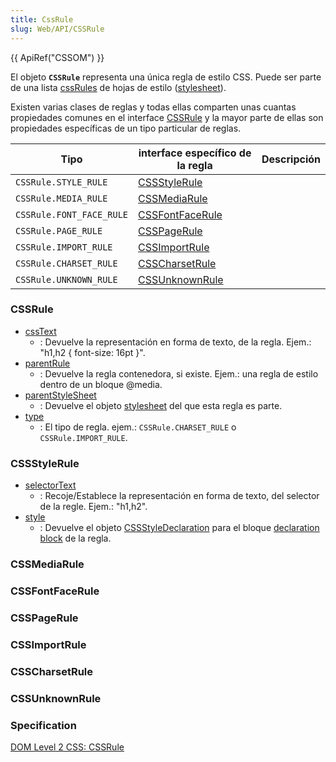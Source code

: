 ```yaml
---
title: CssRule
slug: Web/API/CSSRule
---
```


{{ ApiRef("CSSOM") }}

El objeto **`CSSRule`** representa una única regla de estilo CSS. Puede ser parte de una lista [cssRules](/es/docs/Web/API/CSSStyleSheet/insertRule) de hojas de estilo ([stylesheet](/es/docs/Web/API/StyleSheet)).

Existen varias clases de reglas y todas ellas comparten unas cuantas propiedades comunes en el interface [CSSRule](#cssrule) y la mayor parte de ellas son propiedades específicas de un tipo particular de reglas.

| Tipo                     | interface específico de la regla    | Descripción |
| ------------------------ | ----------------------------------- | ----------- |
| `CSSRule.STYLE_RULE`     | [CSSStyleRule](#cssstylerule)       |             |
| `CSSRule.MEDIA_RULE`     | [CSSMediaRule](#cssmediarule)       |             |
| `CSSRule.FONT_FACE_RULE` | [CSSFontFaceRule](#cssfontfacerule) |             |
| `CSSRule.PAGE_RULE`      | [CSSPageRule](#csspagerule)         |             |
| `CSSRule.IMPORT_RULE`    | [CSSImportRule](#cssimportrule)     |             |
| `CSSRule.CHARSET_RULE`   | [CSSCharsetRule](#csscharsetrule)   |             |
| `CSSRule.UNKNOWN_RULE`   | [CSSUnknownRule](#cssunknownrule)   |             |

### CSSRule

- [cssText](/es/docs/Web/API/CSSRule/cssText)
  - : Devuelve la representación en forma de texto, de la regla. Ejem.: "h1,h2 { font-size: 16pt }".
- [parentRule](/es/docs/DOM/cssRule.parentRule)
  - : Devuelve la regla contenedora, si existe. Ejem.: una regla de estilo dentro de un bloque @media.
- [parentStyleSheet](/Es/docs/DOM/CssRule.parentStyleSheet)
  - : Devuelve el objeto [stylesheet](/es/docs/Web/API/StyleSheet) del que esta regla es parte.
- [type](/es/docs/DOM/cssRule.type)
  - : El tipo de regla. ejem.: `CSSRule.CHARSET_RULE` o `CSSRule.IMPORT_RULE`.

### CSSStyleRule

- [selectorText](/es/docs/Web/API/CSSStyleRule/selectorText)
  - : Recoje/Establece la representación en forma de texto, del selector de la regle. Ejem.: "h1,h2".
- [style](/Es/docs/DOM/CssRule.style)
  - : Devuelve el objeto [CSSStyleDeclaration](https://www.w3.org/TR/DOM-Level-2-Style/css.html#CSS-CSSStyleDeclaration) para el bloque [declaration block](https://www.w3.org/TR/1998/REC-CSS2-19980512/syndata.html#block) de la regla.

### CSSMediaRule

### CSSFontFaceRule

### CSSPageRule

### CSSImportRule

### CSSCharsetRule

### CSSUnknownRule

### Specification

[DOM Level 2 CSS: CSSRule](https://www.w3.org/TR/DOM-Level-2-Style/css.html#CSS-CSSRule)

